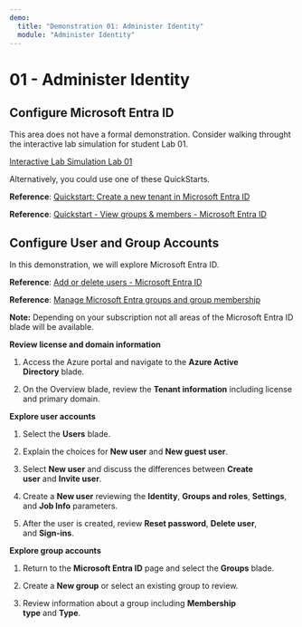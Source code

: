 ```yaml
---
demo:
  title: "Demonstration 01: Administer Identity"
  module: "Administer Identity"
---
```


# 01 - Administer Identity

## Configure Microsoft Entra ID

This area does not have a formal demonstration. Consider walking throught the interactive lab simulation for student Lab 01.

[Interactive Lab Simulation Lab 01](https://mslabs.cloudguides.com/guides/AZ-104%20Exam%20Guide%20-%20Microsoft%20Azure%20Administrator%20Exercise%201)

Alternatively, you could use one of these QuickStarts.

**Reference**: [Quickstart: Create a new tenant in Microsoft Entra ID](https://docs.microsoft.com/azure/active-directory/fundamentals/active-directory-access-create-new-tenant)

**Reference**: [Quickstart - View groups & members - Microsoft Entra ID](https://docs.microsoft.com/azure/active-directory/fundamentals/active-directory-groups-view-azure-portal)

## Configure User and Group Accounts

In this demonstration, we will explore Microsoft Entra ID.

**Reference**: [Add or delete users - Microsoft Entra ID ](https://docs.microsoft.com/azure/active-directory/fundamentals/add-users-azure-active-directory)

**Reference**: [Manage Microsoft Entra groups and group membership](https://docs.microsoft.com/azure/active-directory/fundamentals/active-directory-groups-create-azure-portal#create-a-basic-group-and-add-members)

**Note:** Depending on your subscription not all areas of the Microsoft Entra ID blade will be available.

**Review license and domain information**

1.  Access the Azure portal and navigate to the **Azure Active
    Directory** blade.

2.  On the Overview blade, review the **Tenant information** including
    license and primary domain.

**Explore user accounts**

1.  Select the **Users** blade.

2.  Explain the choices for **New user** and **New guest user**.

3.  Select **New user** and discuss the differences between **Create
    user** and **Invite user**.

4.  Create a **New user** reviewing the **Identity**, **Groups and
    roles**, **Settings**, and **Job Info** parameters.

5.  After the user is created, review **Reset password**, **Delete
    user**, and **Sign-ins**.

**Explore group accounts**

1.  Return to the **Microsoft Entra ID** page and select
    the **Groups** blade.

2.  Create a **New group** or select an existing group to review.

3.  Review information about a group including **Membership
    type** and **Type**.
